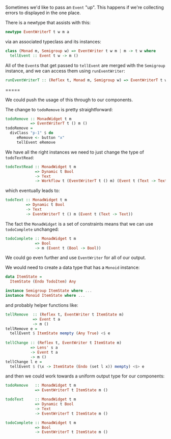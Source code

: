 
Sometimes we'd like to pass an `Event` "up".
This happens if we're collecting errors to displayed in the one place.

There is a newtype that assists with this:
```haskell
newtype EventWriterT t w m a
```
via an associated typeclass and its instances:
```haskell
class (Monad m, Semigroup w) => EventWriter t w m | m -> t w where
  tellEvent :: Event t w -> m ()
```

All of the `Event`s that get passed to `tellEvent` are merged with the `Semigroup` instance, and
we can access them using `runEventWriter`:
```haskell
runEventWriterT :: (Reflex t, Monad m, Semigroup w) => EventWriterT t w m a -> m (a, Event t w)
```

=====

We could push the usage of this through to our components.

The change to `todoRemove` is pretty straightforward:
```haskell
todoRemove :: MonadWidget t m
           => EventWriterT t () m ()
todoRemove =
  divClass "p-1" $ do
     eRemove <- button "x"
     tellEvent eRemove
```

We have all the right instances we need to just change the type of `todoTextRead`:
```haskell
todoTextRead :: MonadWidget t m
             => Dynamic t Bool
             -> Text
             -> Workflow t (EventWriterT t () m) (Event t (Text -> Text))
```
which eventually leads to:
```haskell
todoText :: MonadWidget t m
         => Dynamic t Bool
         -> Text
         -> EventWriterT t () m (Event t (Text -> Text))
```

The fact the `MonadWidget` is a set of constraints means that we can use `todoComplete` unchanged:
```haskell
todoComplete :: MonadWidget t m
             => Bool
             -> m (Event t (Bool -> Bool))
```

We could go even further and use `EventWriter` for all of our output.

We would need to create a data type that has a `Monoid` instance:
```haskell
data ItemState =
  ItemState (Endo TodoItem) Any

instance Semigroup ItemState where ...
instance Monoid ItemState where ...
```
and probably helper functions like: 
```haskell
tellRemove  :: (Reflex t, EventWriter t ItemState m) 
            => Event t a
            -> m ()
tellRemove e =
  tellEvent $ ItemState mempty (Any True) <$ e
  
tellChange :: (Reflex t, EventWriter t ItemState m)
           => Lens' s a
           -> Event t a
           -> m ()
tellChange l e =
  tellEvent $ (\x -> ItemState (Endo (set l x)) mempty) <$> e
```
and then we could work towards a uniform output type for our components:
```haskell
todoRemove   :: MonadWidget t m
             => EventWriterT t ItemState m ()

todoText     :: MonadWidget t m
             => Dynamic t Bool
             -> Text
             -> EventWriterT t ItemState m ()

todoComplete :: MonadWidget t m
             => Bool
             -> EventWriterT t ItemState m ()
```
